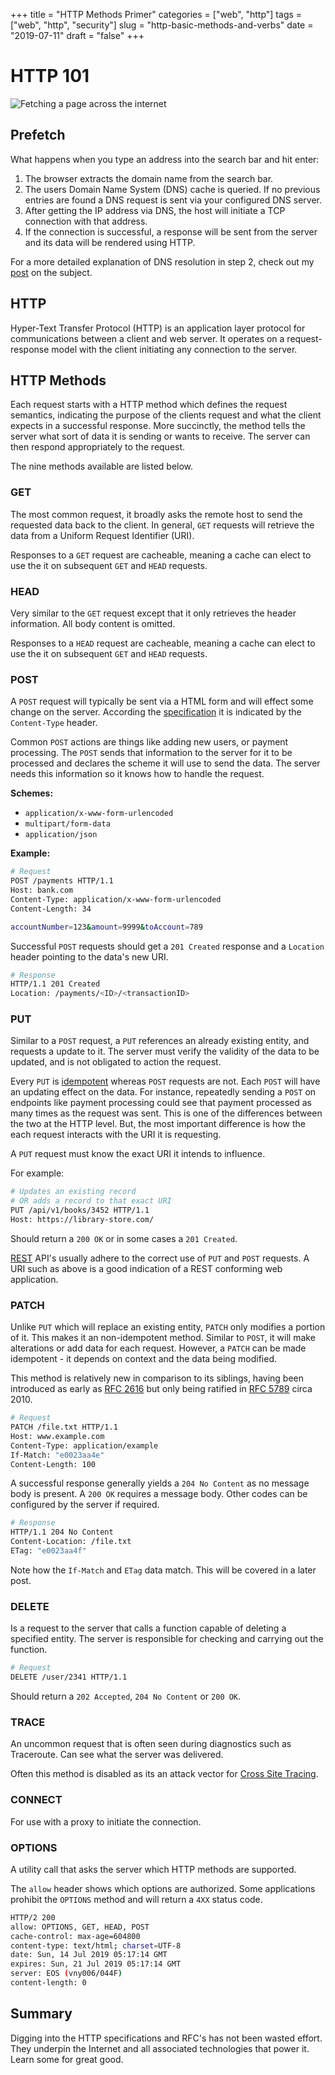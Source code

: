 
+++
title = "HTTP Methods Primer"
categories = ["web", "http"]
tags = ["web", "http", "security"]
slug = "http-basic-methods-and-verbs"
date = "2019-07-11"
draft = "false"
+++

# HTTP 101

![](/images/http-verbs.png 'Fetching a page across the internet')

## Prefetch

What happens when you type an address into the search bar and hit enter:

1. The browser extracts the domain name from the search bar.
2. The users Domain Name System (DNS) cache is queried. If no previous entries are found a DNS request is sent via your configured DNS server.
3. After getting the IP address via DNS, the host will initiate a TCP connection with that address.
4. If the connection is successful, a response will be sent from the server and its data will be rendered using HTTP.

For a more detailed explanation of DNS resolution in step 2, check out my [post] on the subject.

## HTTP

Hyper-Text Transfer Protocol (HTTP) is an application layer protocol for communications between a client and web server. It operates on a request-response model with the client initiating any connection to the server. 

## HTTP Methods

Each request starts with a HTTP method which defines the request semantics, indicating the purpose of the clients request and what the client expects in a successful response. More succinctly, the method tells the server what sort of data it is sending or wants to receive. The server can then respond appropriately to the request.

The nine methods available are listed below.

### **GET**

The most common request, it broadly asks the remote host to send the requested data back to the client. In general, `GET` requests will retrieve the data from a Uniform Request Identifier (URI).

Responses to a `GET` request are cacheable, meaning a cache can elect to use the it on subsequent `GET` and `HEAD` requests.

### **HEAD**

Very similar to the `GET` request except that it only retrieves the header information. All body content is omitted.

Responses to a `HEAD` request are cacheable, meaning a cache can elect to use the it on subsequent `GET` and `HEAD` requests.

### **POST**

A `POST` request will typically be sent via a HTML form and will effect some change on the server. According the [specification] it is indicated by the `Content-Type` header.

Common `POST` actions are things like adding new users, or payment processing. The `POST` sends that information to the server for it to be processed and declares the scheme it will use to send the data. The server needs this information so it knows how to handle the request. 


__Schemes:__

- `application/x-www-form-urlencoded`
- `multipart/form-data`
- `application/json`

__Example:__

```sh
# Request
POST /payments HTTP/1.1
Host: bank.com
Content-Type: application/x-www-form-urlencoded
Content-Length: 34

accountNumber=123&amount=9999&toAccount=789
```

Successful `POST` requests should get a `201 Created` response and a `Location` header pointing to the data's new URI.

```sh
# Response
HTTP/1.1 201 Created
Location: /payments/<ID>/<transactionID>
```

### **PUT**

Similar to a `POST` request, a `PUT` references an already existing entity, and requests a update to it. The server must verify the validity of the data to be updated, and is not obligated to action the request. 

Every `PUT` is [idempotent] whereas `POST` requests are not. Each `POST` will have an updating effect on the data. For instance, repeatedly sending a `POST` on endpoints like payment processing could see that payment processed as many times as the request was sent. 
This is one of the differences between the two at the HTTP level. But, the most important difference is how the each request interacts with the URI it is requesting. 

A `PUT` request must know the exact URI it intends to influence.

For example:

```sh
# Updates an existing record 
# OR adds a record to that exact URI
PUT /api/v1/books/3452 HTTP/1.1
Host: https://library-store.com/
```

Should return a `200 OK` or in some cases a `201 Created`.

[REST] API's usually adhere to the correct use of `PUT` and `POST` requests. A URI such as above is a good indication of a REST conforming web application.

### __PATCH__

Unlike `PUT` which will replace an existing entity, `PATCH` only modifies a portion of it. This makes it an non-idempotent method. Similar to `POST`, it will make alterations or add data for each request. However, a `PATCH` can be made idempotent - it depends on context and the data being modified.

This method is relatively new in comparison to its siblings, having been introduced as early as  [RFC 2616] but only being ratified in [RFC 5789] circa 2010. 


```sh
# Request
PATCH /file.txt HTTP/1.1
Host: www.example.com
Content-Type: application/example
If-Match: "e0023aa4e"
Content-Length: 100
```

A successful response generally yields a `204 No Content` as no message body is present. A `200 OK` requires a message body. Other codes can be configured by the server if required.

```sh
# Response
HTTP/1.1 204 No Content
Content-Location: /file.txt
ETag: "e0023aa4f"
```

Note how the `If-Match` and `ETag` data match. This will be covered in a later post.

### **DELETE**

Is a request to the server that calls a function capable of deleting a specified entity. The server is responsible for checking and carrying out the function.

```sh
# Request
DELETE /user/2341 HTTP/1.1
```

Should return a `202 Accepted`, `204 No Content` or `200 OK`.

### **TRACE**

An uncommon request that is often seen during diagnostics such as Traceroute. Can see what the server was delivered.

Often this method is disabled as its an attack vector for [Cross Site Tracing]. 

### **CONNECT**

For use with a proxy to initiate the connection.

### **OPTIONS**

A utility call that asks the server which HTTP methods are supported.

The `allow` header shows which options are authorized. Some applications prohibit the `OPTIONS` method and will return a `4XX` status code.

```sh
HTTP/2 200 
allow: OPTIONS, GET, HEAD, POST
cache-control: max-age=604800
content-type: text/html; charset=UTF-8
date: Sun, 14 Jul 2019 05:17:14 GMT
expires: Sun, 21 Jul 2019 05:17:14 GMT
server: EOS (vny006/044F)
content-length: 0
```

## Summary

Digging into the HTTP specifications and RFC's has not been wasted effort. They underpin the Internet and all associated technologies that power it. Learn some for great good.

[idempotent]: https://www.youtube.com/watch?v=UaKZ4wKytcA
[specification]: https://tools.ietf.org/html/rfc7231#section-4.3.://tools.ietf.org/html/rfc7231#section-4.3.3 
[REST]: https://en.wikipedia.org/wiki/Representational_state_transfer
[post]: https://danielms.site/blog/dns-the-easy-parts/
[RFC 2616]: https://tools.ietf.org/html/rfc2616
[RFC 5789]: https://tools.ietf.org/html/rfc5789
[Cross Site Tracing]: https://www.owasp.org/index.php/Cross_Site_Tracing
